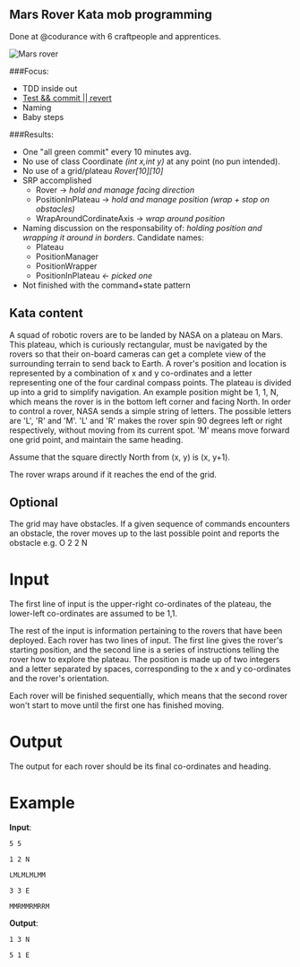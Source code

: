 ## Mars Rover Kata mob programming

Done at @codurance with 6 craftpeople and apprentices.

![Mars rover](http://cliparts101.com/files/474/AE856F30D037A0B9D5CEF5E55E7AE23B/Mars_Exploration_Rover.png)

###Focus:

- TDD inside out
- [Test && commit || revert ](https://medium.com/@kentbeck_7670/test-commit-revert-870bbd756864)
- Naming
- Baby steps

###Results:

- One "all green commit" every 10 minutes avg.
- No use of class Coordinate *(int x,int y)* at any point (no pun intended).
- No use of a grid/plateau *Rover[10][10]*
- SRP accomplished
	- Rover -> *hold and manage facing direction*
	- PositionInPlateau -> *hold and manage position (wrap + stop on obstacles)*   	
	- WrapAroundCordinateAxis -> *wrap around position*  
- Naming discussion on the responsability of: *holding position and wrapping it around in borders*. Candidate names:
	- Plateau
	- PositionManager
	- PositionWrapper
	- PositionInPlateau *<- picked one*
- Not finished with the command+state pattern


## Kata content 
	
	
A squad of robotic rovers are to be landed by NASA on a plateau on Mars. This plateau, which is curiously rectangular, must be navigated by the rovers so that their on-board cameras can get a complete view of the surrounding terrain to send back to Earth.
A rover's position and location is represented by a combination of x and y co-ordinates and a letter representing one of the four cardinal compass points. The plateau is divided up into a grid to simplify navigation. An example position might be 1, 1, N, which means the rover is in the bottom left corner and facing North.
In order to control a rover, NASA sends a simple string of letters. The possible letters are 'L', 'R' and 'M'. 'L' and 'R' makes the rover spin 90 degrees left or right respectively, without moving from its current spot. 'M' means move forward one grid point, and maintain the same heading.

Assume that the square directly North from (x, y) is (x, y+1).

The rover wraps around if it reaches the end of the grid.

## Optional
The grid may have obstacles. If a given sequence of commands encounters an obstacle, the rover moves up to the last possible point and reports the obstacle e.g. O 2 2 N

# Input
The first line of input is the upper-right co-ordinates of the plateau, the lower-left co-ordinates are assumed to be 1,1.

The rest of the input is information pertaining to the rovers that have been deployed. Each rover has two lines of input. The first line gives the rover's starting position, and the second line is a series of instructions telling the rover how to explore the plateau.
The position is made up of two integers and a letter separated by spaces, corresponding to the x and y co-ordinates and the rover's orientation.

Each rover will be finished sequentially, which means that the second rover won't start to move until the first one has finished moving.

# Output
The output for each rover should be its final co-ordinates and heading.

# Example

**Input**:

`5 5`

`1 2 N`

`LMLMLMLMM`

`3 3 E`

`MMRMMRMRRM`

**Output**:

`1 3 N`

`5 1 E`


 		 
